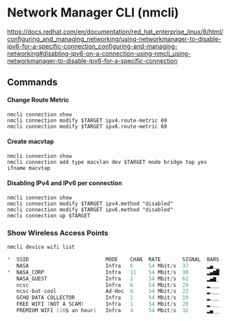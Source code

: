 # Network Manager CLI (nmcli)

https://docs.redhat.com/en/documentation/red_hat_enterprise_linux/8/html/configuring_and_managing_networking/using-networkmanager-to-disable-ipv6-for-a-specific-connection_configuring-and-managing-networking#disabling-ipv6-on-a-connection-using-nmcli_using-networkmanager-to-disable-ipv6-for-a-specific-connection

## Commands

#### Change Route Metric

```shell
nmcli connection show
nmcli connection modify $TARGET ipv4.route-metric 69
nmcli connection modify $TARGET ipv6.route-metric 69
```

#### Create macvtap

```shell
nmcli connection show
nmcli connection add type macvlan dev $TARGET mode bridge tap yes ifname macvtap
```

#### Disabling IPv4 and IPv6 per connection

```shell
nmcli connection show
nmcli connection modify $TARGET ipv4.method "disabled"
nmcli connection modify $TARGET ipv6.method "disabled"
nmcli connection up $TARGET
```

### Show Wireless Access Points

```h
nmcli device wifi list

*  SSID               			MODE    CHAN  RATE       SIGNAL  BARS  SECURITY
   NASA							Infra   6     54 Mbit/s  37      ▂▄__  WEP
*  NASA_CORP					Infra   11    54 Mbit/s  98      ▂▄▆█  WPA1
   NASA_GUEST					Infra   1     54 Mbit/s  62      ▂▄▆_  WPA2 802.1X
   ncsc							Infra   6     54 Mbit/s  29      ▂___  WPA1
   ncsc-but-cool				Ad-Hoc  6     54 Mbit/s  22      ▂___  --
   GCHQ DATA COLLECTOR			Infra   1     54 Mbit/s  19      ▂___  WEP
   FREE WIFI (NOT A SCAM)		Infra   1     54 Mbit/s  20      ▂___  WEP
   PREMIUM WIFI (20$ an hour)	Infra   4     54 Mbit/s  32      ▂▄__  WPA2
```
